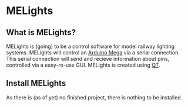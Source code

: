 # MELights
## What is MELights?
MELights is (going) to be a control software for model railway lighting systems.
MELights will control an [Arduino Mega](https://www.arduino.cc/en/Guide/ArduinoMega2560) via a serial connection. This serial connection will send and recieve information about pins, controlled via a easy-ro-use GUI. MELights is created using [QT](www.qt.io).

## Install MELights
As there is (as of yet) no finished project, there is nothing to be installed.
